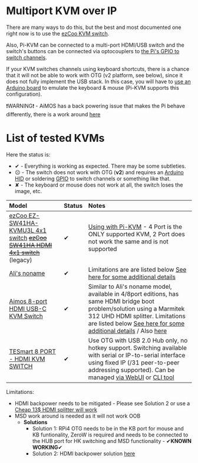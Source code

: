# Multiport KVM over IP

There are many ways to do this, but the best and most documented one right now is to use the [ezCoo KVM switch](ezcoo.md).

Also, Pi-KVM can be connected to a multi-port HDMI/USB switch and the switch's buttons can be connected via optocouplers to [the Pi's GPIO to switch channels](gpio.md).

If your KVM switches channels using keyboard shortcuts, there is a chance that it will not be able to work with OTG (v2 platform, see below), since it does not fully implement the USB stack. In this case, you will have to [use an Arduino board](arduino_hid.md) to emulate the keyboard & mouse (Pi-KVM supports this configuration).

❗WARNING:exclamation: - AiMOS has a back powering issue that makes the Pi behave differently, there is a work around [here](https://github.com/pikvm/pikvm/blob/master/pages/Community_FAQ.md#misc-stuff)
# List of tested KVMs
Here the status is:
* ✔ - Everything is working as expected. There may be some subtleties.
* ☹ - The switch does not work with OTG (**v2**) and requires an [Arduino HID](arduino_hid.md) or soldering [GPIO](gpio.md) to switch channels or something like that.
* ✘ - The keyboard or mouse does not work at all, the switch loses the image, etc.

| Model | Status | Notes |
|:------|:-------|:------|
| [ezCoo EZ-SW41HA-KVMU3L 4x1 switch](https://www.easycoolav.com/products/hdmi20-switch-4x1-with-usb30-kvm-3-port-usbsupport-4k60hz-444-and-hdr-audio-breakout-36) ~~[ezCoo SW41HA HDMI 4x1 switch](https://www.easycoolav.com/products/hdmi20-switch-4x1-with-usb20-kvm-4-port-usbsupport-4k60hz-444-and-hdr-audio-breakout)~~ (legacy) | ✔ | [Using with Pi-KVM](ezcoo.md) - 4 Port is the ONLY supported KVM, 2 Port does not work the same and is not supported |
| [Ali's noname](https://a.aliexpress.com/_BSpS8t) | ✔ | Limitations are are listed below [See here for some additional details](https://github.com/pikvm/pikvm/issues/128) |
| [Aimos 8-port HDMI USB-C KVM Switch](https://www.amazon.de/AIMOS-Umschalter-Tastatur-unterst%C3%BCtzen-verbunden/dp/B08FR5K111/) | ✔ | Similar to Ali's noname model, available in 4/8port editions, has same HDMI bridge boot problem/solution using a Marmitek 312 UHD HDMI splitter. Limitations are listed below [See here for some additional details](https://github.com/pikvm/pikvm/issues/128) / Also [here](https://github.com/pikvm/pikvm/issues/371) |
| [TESmart 8 PORT - HDMI KVM SWITCH](https://buytesmart.com/collections/8-ports) |  ✔ | Use OTG with USB 2.0 Hub only, no hotkey support. Switching available with serial or IP-to-serial interface using fixed IP (/31 peer-to-peer addressing supported). Can be managed [via WebUI](tesmart.md) or [CLI tool](https://github.com/bbeaudoin/bash/tree/master/tesmart) |

Limitations:
- HDMI backpower needs to be mitigated - Please see Solution 2 or use a [Cheap 13$ HDMI splitter will work](https://www.amazon.com/dp/B07DQBY5TX)
- MSD work around is needed as it will not work OOB
    - **Solutions**
        - Solution 1: RPi4 OTG needs to be in the KB port for mouse and KB funtionality, ZeroW is required and needs to be connected to the HUB port for HK switching and MSD functionality - ✔**KNOWN WORKING**✔
        - Solution 2: HDMI backpower solution [here](https://github.com/pikvm/pikvm/issues/382)
